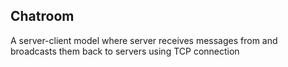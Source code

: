 ## Chatroom
A server-client model where server receives messages from and broadcasts them back to servers using TCP connection
